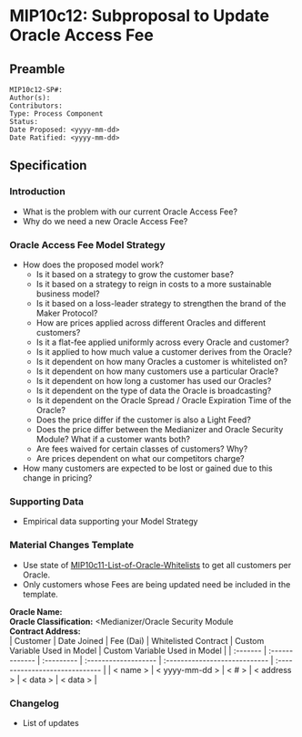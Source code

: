# MIP10c12: Subproposal to Update Oracle Access Fee

## Preamble
```
MIP10c12-SP#: 
Author(s):
Contributors:
Type: Process Component
Status:
Date Proposed: <yyyy-mm-dd>
Date Ratified: <yyyy-mm-dd>
``` 

## Specification

### Introduction
- What is the problem with our current Oracle Access Fee?
- Why do we need a new Oracle Access Fee?

### Oracle Access Fee Model Strategy
- How does the proposed model work?
	- Is it based on a strategy to grow the customer base?
	- Is it based on a strategy to reign in costs to a more sustainable business model?
	- Is it based on a loss-leader strategy to strengthen the brand of the Maker Protocol?
	- How are prices applied across different Oracles and different customers?
	- Is it a flat-fee applied uniformly across every Oracle and customer?
	- Is it applied to how much value a customer derives from the Oracle?
	- Is it dependent on how many Oracles a customer is whitelisted on?
	- Is it dependent on how many customers use a particular Oracle?
	- Is it dependent on how long a customer has used our Oracles?
	- Is it dependent on the type of data the Oracle is broadcasting?
	- Is it dependent on the Oracle Spread / Oracle Expiration Time of the Oracle?
	- Does the price differ if the customer is also a Light Feed?
	- Does the price differ between the Medianizer and Oracle Security Module? What if a customer wants both?
	- Are fees waived for certain classes of customers? Why?
	- Are prices dependent on what our competitors charge?
- How many customers are expected to be lost or gained due to this change in pricing?

### Supporting Data
- Empirical data supporting your Model Strategy

### Material Changes Template
- Use state of [MIP10c11-List-of-Oracle-Whitelists](MIP10c11-Subproposal-Template.md) to get all customers per Oracle.
- Only customers whose Fees are being updated need be included in the template.

**Oracle Name:**   
**Oracle Classification:** <Medianizer/Oracle Security Module   
**Contract Address:**    
| Customer |  Date Joined   | Fee (Dai)  | Whitelisted Contract | Custom Variable Used in Model |  Custom Variable Used in Model |
| :------- | :------------- | :--------- | :------------------- | :---------------------------- | :----------------------------- |
| < name > | < yyyy-mm-dd > |    < # >   |     < address >      |           < data >            |            < data >            |

### Changelog
- List of updates
